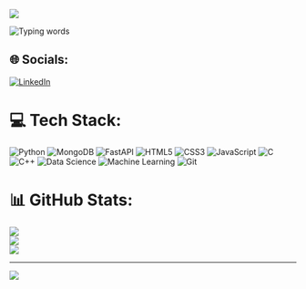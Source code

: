 ![](https://komarev.com/ghpvc/?username=mukund144&color=000000)

![Typing words](https://readme-typing-svg.herokuapp.com?font=Roboto&color=0B0BFF&size=25&lines=Backend+Developer;Open+Source+Contributor;Passionate+about+Tech;Data+Science+Enthusiast;Machine+Learning+Learner)

## 🌐 Socials:
[![LinkedIn](https://img.shields.io/badge/LinkedIn-%230077B5.svg?logo=linkedin&logoColor=white)](https://www.linkedin.com/in/mukund-joshi-a70077225/)

# 💻 Tech Stack:
![Python](https://img.shields.io/badge/python-3670A0?style=for-the-badge&logo=python&logoColor=ffdd54) 
![MongoDB](https://img.shields.io/badge/MongoDB-%234ea94b.svg?style=for-the-badge&logo=mongodb&logoColor=white) 
![FastAPI](https://img.shields.io/badge/FastAPI-005571?style=for-the-badge&logo=fastapi) 
![HTML5](https://img.shields.io/badge/html5-%23E34F26.svg?style=for-the-badge&logo=html5&logoColor=white) 
![CSS3](https://img.shields.io/badge/css3-%231572B6.svg?style=for-the-badge&logo=css3&logoColor=white) 
![JavaScript](https://img.shields.io/badge/javascript-%23323330.svg?style=for-the-badge&logo=javascript&logoColor=%23F7DF1E) 
![C](https://img.shields.io/badge/C-%2300599C.svg?style=for-the-badge&logo=c&logoColor=white) 
![C++](https://img.shields.io/badge/c++-%2300599C.svg?style=for-the-badge&logo=c%2B%2B&logoColor=white) 
![Data Science](https://img.shields.io/badge/Data%20Science-%2300599C.svg?style=for-the-badge&logo=Data-Science&logoColor=white)
![Machine Learning](https://img.shields.io/badge/Machine%20Learning-%2300599C.svg?style=for-the-badge&logo=Machine-Learning&logoColor=white) 
![Git](https://img.shields.io/badge/Git-%23F05033.svg?style=for-the-badge&logo=git&logoColor=white)

# 📊 GitHub Stats:
![](https://github-readme-stats.vercel.app/api?username=mukund144&theme=nightowl&hide_border=false&include_all_commits=true&count_private=true)<br/>
![](https://github-readme-streak-stats.herokuapp.com/?user=mukund144&theme=nightowl&hide_border=false)<br/>
![](https://github-readme-stats.vercel.app/api/top-langs/?username=mukund144&theme=nightowl&hide_border=false&layout=compact)

---

[![](https://visitcount.itsvg.in/api?id=mukund144&icon=7&color=0)](https://visitcount.itsvg.in)

<!-- Proudly created with GPRM ( https://gprm.itsvg.in ) -->

